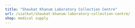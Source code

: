 ```yaml
---
title: "Shaukat Khanum Laboratory Collection Centre"
url: /sialkot/shaukat-khanum-laboratory-collection-centre/
shop: medical supply
---
```

